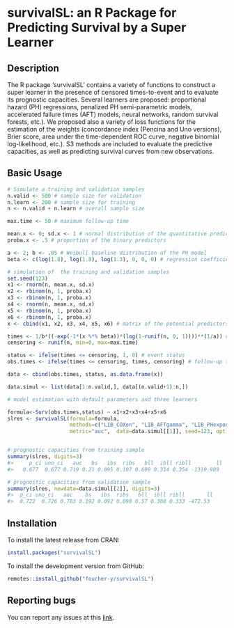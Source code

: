 survivalSL: an R Package for Predicting Survival by a Super Learner
================

## Description

The R package ‘survivalSL’ contains a variety of functions to construct
a super learner in the presence of censored times-to-event and to
evaluate its prognostic capacities. Several learners are proposed:
proportional hazard (PH) regressions, penalized PH semi-parametric
models, accelerated failure times (AFT) models, neural networks, random
survival forests, etc.). We proposed also a variety of loss functions
for the estimation of the weights (concordance index (Pencina and Uno versions),
Brier score, area under the time-dependent ROC curve, negative binomial log-likelihood,
etc.). S3 methods are included to evaluate the predictive capacities, as
well as predicting survival curves from new observations.

## Basic Usage

``` r
# Simulate a training and validation samples
n.valid <- 500 # sample size for validation
n.learn <- 200 # sample size for training
n <- n.valid + n.learn # overall sample size

max.time <- 50 # maximum follow-up time

mean.x <- 0; sd.x <- 1 # normal distribution of the quantitative predictors
proba.x <- .5 # proportion of the binary predictors

a <- 2; b <- .05 # Weibull baseline distribution of the PH model
beta <- c(log(1.8), log(1.8), log(1.3), 0, 0, 0) # regression coefficients

# simulation of  the training and validation samples
set.seed(123)
x1 <- rnorm(n, mean.x, sd.x)
x2 <- rbinom(n, 1, proba.x)
x3 <- rbinom(n, 1, proba.x)
x4 <- rnorm(n, mean.x, sd.x)
x5 <- rbinom(n, 1, proba.x)
x6 <- rbinom(n, 1, proba.x)
x <- cbind(x1, x2, x3, x4, x5, x6) # matrix of the potential predictors

times <- 1/b*((-exp(-1*(x %*% beta))*(log(1-runif(n, 0, 1))))**(1/a)) # time to event
censoring <- runif(n, min=0, max=max.time)

status <- ifelse(times <= censoring, 1, 0) # event status
obs.times <- ifelse(times <= censoring, times, censoring) # follow-up times

data <- cbind(obs.times, status, as.data.frame(x))

data.simul <- list(data[1:n.valid,], data[(n.valid+1):n,])

# model estimation with default parameters and three learners

formula<-Surv(obs.times,status) ~ x1+x2+x3+x4+x5+x6
slres <- survivalSL(formula=formula,
                    methods=c("LIB_COXen", "LIB_AFTgamma", "LIB_PHexponential"),
                    metric="auc",  data=data.simul[[1]], seed=123, optim.method="SANN")


# prognostic capacities from training sample
summary(slres, digits=3) 
#>     p_ci uno_ci   auc   bs   ibs  ribs   bll  ibll ribll        ll
#>   0.677  0.677 0.719 0.21 0.095 0.107 0.609 0.314 0.354 -1310.989

# prognostic capacities from validation sample
summary(slres, newdata=data.simul[[2]], digits=3) 
#>  p_ci uno_ci   auc    bs   ibs  ribs   bll  ibll ribll       ll
#>  0.722  0.726 0.783 0.192 0.092 0.098 0.57 0.308 0.333 -472.53
```

## Installation

To install the latest release from CRAN:

``` r
install.packages("survivalSL")
```

To install the development version from GitHub:

``` r
remotes::install_github("foucher-y/survivalSL")
```

## Reporting bugs

You can report any issues at this
[link](https://github.com/foucher-y/survivalSL/issues).
